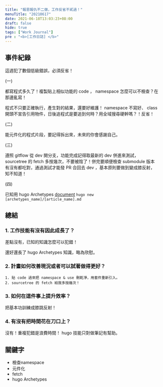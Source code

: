 ```yaml
---
title: "報恩報仇不二做，工作反省不貳過！"
menuTitle: "20210617"
date: 2021-06-18T13:03:23+08:00
draft: false
hide: true
tags: ["Work Journal"]
pre : "<b>[工作日誌] </b>"
---
```

## 事件紀錄

這週犯了數個低級錯誤，必須反省！

(一)

都寫程式多久了！複製貼上相似功能的 code ， namespace 怎麼可以不檢查？在那邊亂寫！

程式不只要正確執行，產生對的結果，還要好維護！ namespace 不寫好、 class 開頭不宣告引用物件，日後追程式是要追到何時？用全域搜尋硬幹嗎？！反省！

(二)

能元件化的程式片段，要記得拆出來，未來的你會感謝自己。

(三)

遵照 gitflow 從 dev 開分支，功能完成記得取最新的 dev 併進來測試， sourcetree 的 fetch 多按幾次，不要被陰了！併完要順便檢查 submodule 版本有沒有都吃對，通過測試才能發 PR 合回去 dev ，基本原則要做到變成膝反射，知不知道！

(四)

已知用 hugo Archetypes
[document](https://gohugo.io/content-management/archetypes/)
`hugo new [archetypes_name]/[article_name].md`

## 總結

### 1. 工作技能有沒有因此成長了？

差點沒有，已知的知識怎麼可以犯錯！

還好還長了 hugo Archetypes 知識，略為欣慰。

### 2. 計畫如何改善現況或者可以試著做得更好？

    1. 貼 code 過來把 namespace & use 刪乾淨，用套件重新引入。
    2. sourcetree 的 fetch 給我多按幾次！

### 3. 如何在這件事上提升效率？

把基本功訓練成膝跳反射！

### 4. 有沒有把時間花在刀口上？

沒有！重複犯錯是浪費時間！ hugo 技能只對做筆記有幫助。


## 關鍵字

- 檢查namespace
- 元件化
- fetch
- hugo Archetypes
